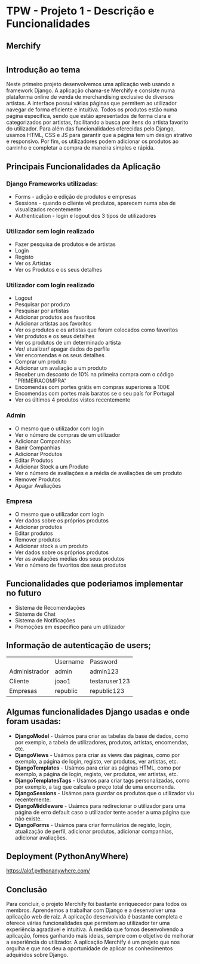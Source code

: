 # TPW - Projeto 1 - Descrição e Funcionalidades

## Merchify

#

## Introdução ao tema

Neste primeiro projeto desenvolvemos uma aplicação web usando a framework Django. A aplicação chama-se Merchify e consiste numa plataforma online de venda de merchandising exclusivo de diversos artistas. A interface possui várias páginas que permitem ao utilizador navegar de forma eficiente e intuitiva. Todos os produtos estão numa página específica, sendo que estão apresentados de forma clara e categorizados por artistas, facilitando a busca por itens do artista favorito do utilizador. Para além das funcionalidades oferecidas pelo Django, usamos HTML, CSS e JS para garantir que a página tem um design atrativo e responsivo. Por fim, os utilizadores podem adicionar os produtos ao carrinho e completar a compra de maneira simples e rápida.

## Principais Funcionalidades da Aplicação

### Django Frameworks utilizadas:

- Forms - adição e edição de produtos e empresas
- Sessions - quando o cliente vê produtos, aparecem numa aba de visualizados recentemente
- Authentication - login e logout dos 3 tipos de utilizadores

### Utilizador sem login realizado

- Fazer pesquisa de produtos e de artistas
- Login
- Registo
- Ver os Artistas
- Ver os Produtos e os seus detalhes

### Utilizador com login realizado

- Logout
- Pesquisar por produto
- Pesquisar por artistas
- Adicionar produtos aos favoritos
- Adicionar artistas aos favoritos
- Ver os produtos e os artistas que foram colocados como favoritos
- Ver produtos e os seus detalhes
- Ver os produtos de um determinado artista
- Ver/ atualizar/ apagar dados do perfile
- Ver encomendas e os seus detalhes
- Comprar um produto
- Adicionar um avaliação a um produto
- Receber um desconto de 10% na primeira compra com o código "PRIMEIRACOMPRA"
- Encomendas com portes grátis em compras superiores a 100€
- Encomendas com portes mais baratos se o seu país for Portugal
- Ver os últimos 4 produtos vistos recentemente

### Admin

- O mesmo que o utilizador com login
- Ver o número de compras de um utilizador
- Adicionar Companhias
- Banir Companhias
- Adicionar Produtos
- Editar Produtos
- Adicionar Stock a um Produto
- Ver o número de avaliações e a média de avaliações de um produto
- Remover Produtos
- Apagar Avaliações

### Empresa

- O mesmo que o utilizador com login
- Ver dados sobre os próprios produtos
- Adicionar produtos
- Editar produtos
- Remover produtos
- Adicionar stock a um produto
- Ver dados sobre os próprios produtos
- Ver as avaliações médias dos seus produtos
- Ver o número de favoritos dos seus produtos

## Funcionalidades que poderiamos implementar no futuro

- Sistema de Recomendações
- Sistema de Chat
- Sistema de Notificações
- Promoções em específico para um utilizador

## Informação de autenticação de users;

<table>
<th>
<td>Username</td>
<td>Password</td>
</th>
<tr>
<td>Administrador</td>
<td>admin</td>
<td>admin123</td>
</tr>
<tr>
<td>Cliente</td>
<td>joao1</td>
<td>testaruser123</td>
</tr>
<tr>
<td>Empresas</td>
<td>republic</td>
<td>republic123</td>
</tr>
</table>

## Algumas funcionalidades Django usadas e onde foram usadas:

- **DjangoModel** - Usámos para criar as tabelas da base de dados, como por exemplo, a tabela de utilizadores, produtos, artistas, encomendas, etc.
- **DjangoViews** - Usámos para criar as views das páginas, como por exemplo, a página de login, registo, ver produtos, ver artistas, etc.
- **DjangoTemplates** - Usámos para criar as páginas HTML, como por exemplo, a página de login, registo, ver produtos, ver artistas, etc.
- **DjangoTemplatesTags** - Usámos para criar tags personalizadas, como por exemplo, a tag que calcula o preço total de uma encomenda.
- **DjangoSessions** - Usámos para guardar os produtos que o utilizador viu recentemente.
- **DjangoMiddleware** - Usámos para redirecionar o utilizador para uma página de erro default caso o utilizador tente aceder a uma página que não existe.
- **DjangoForms** - Usámos para criar formulários de registo, login, atualização de perfil, adicionar produtos, adicionar companhias, adicionar avaliações.

## Deployment (PythonAnyWhere)

https://alof.pythonanywhere.com/

## Conclusão

Para concluir, o projeto Merchify foi bastante enriquecedor para todos os membros. Aprendemos a trabalhar com Django e a desenvolver uma aplicação web de raiz. A aplicação desenvolvida é bastante completa e oferece várias funcionalidades que permitem ao utilizador ter uma experiência agradável e intuitiva. À medida que fomos desenvolvendo a aplicação, fomos ganhando mais ideias, sempre com o objetivo de melhorar a experiência do utilizador. A aplicação Merchify é um projeto que nos orgulha e que nos deu a oportunidade de aplicar os conhecimentos adquiridos sobre Django.

